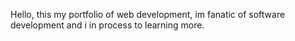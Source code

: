 Hello, this my portfolio of web development, im fanatic of software development and i in process to learning more.
